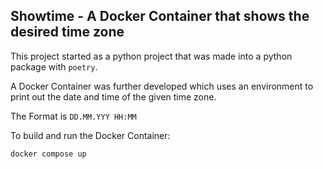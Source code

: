## Showtime - A Docker Container that shows the desired time zone
This project started as a python project that was made into a python package with `poetry`.

A Docker Container was further developed which uses an environment to print out the date and time of the given time zone.

The Format is `DD.MM.YYY HH:MM`

To build and run the Docker Container:
```
docker compose up
```